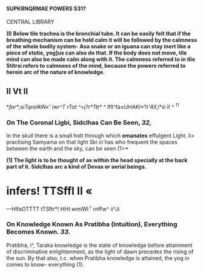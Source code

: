 #### SUPKRNQRMAE POWERS S31?

CENTRAL LIBRARY

**(I) Below tile trachea is the bronchial tube. It can be easily felt that if the breathing mechanism can be held calm it will be followed by the calmness of the whole bodily system- Asa snake or an iguana can stay inert like a piece of stotie, yog]us can also do that. If the body does not move, tile mind can also be made calm along with it. The calmness referred to in tlie Stitrsi refers to calmness of the mind, because the powers referred to herein arc of the nature of knowledge.**

## **II Vt II**

**far\*;siTqrai#iN«' iwr^T rTat ^=j?r\*Ttt\** ^ lfll^fa±UHAKI\*?r'4if,i\*iii II ^ <sup>11</sup>

### **On The Coronal Ligbi, Sidclhas Can Be Seen,** *32,*

In the skull there is a small holt through which **emanates** effulgent Light. Ii> practising Samyama on that light Ski cl has who frequent the spaces between the earth and the sky, can be seen (1>\*

**(1) The light is to be thought of as within the head specially at the back part of it. Sidclhas arc a kind of Devas or aerial beings.**

# infers! TTSffl II «

—HlfaOTTTT tTSftr\*! HHt wmiWI <sup>r</sup> rnffw^ ii^Ji

### **On Knowledge Known As Pratibha (Intuition), Everything Becomes Known.** *33.*

Pratibha, i^, Taraka knowledge is the state of knowledge before attainment of discriminative enlightenment, as the light of dawn precedes the rising of the sun. By that also, t.c. when Pratibha knowledge is attained, the yog in comes to know- everything (1).